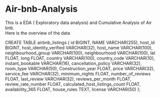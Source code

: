 # Air-bnb-Analysis
This is a EDA ( Exploratory data analysis) and Cumulative Analysis of Air bnb.  
Here is the overview of the data 

CREATE TABLE airbnb_listings (
    id BIGINT,
    NAME VARCHAR(255),
    host_id BIGINT,
    host_identity_verified VARCHAR(32),
    host_name VARCHAR(100),
    neighbourhood_group VARCHAR(100),
    neighbourhood VARCHAR(100),
    lat FLOAT,
    long FLOAT,
    country VARCHAR(100),
    country_code VARCHAR(10),
    instant_bookable VARCHAR(16),
    cancellation_policy VARCHAR(32),
    room_type VARCHAR(50),
    Construction_year FLOAT,
    price VARCHAR(32),
    service_fee VARCHAR(32),
    minimum_nights FLOAT,
    number_of_reviews FLOAT,
    last_review VARCHAR(32),
    reviews_per_month FLOAT,
    review_rate_number FLOAT,
    calculated_host_listings_count FLOAT,
    availability_365 FLOAT,
    house_rules TEXT,
    license VARCHAR(50)
);
